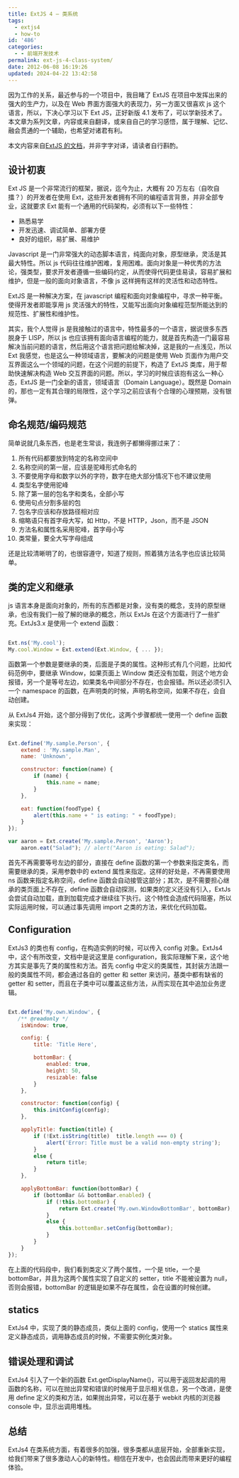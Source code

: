 ```yaml
---
title: ExtJS 4 — 类系统
tags:
  - extjs4
  - how-to
id: '486'
categories:
  - - 前端开发技术
permalink: ext-js-4-class-system/
date: 2012-06-08 16:19:26
updated: 2024-04-22 13:42:58
---
```

因为工作的关系，最近参与的一个项目中，我目睹了 ExtJS 在项目中发挥出来的强大的生产力，以及在 Web 界面方面强大的表现力，另一方面又很喜欢 js 这个语言，所以，下决心学习以下 Ext JS，正好新版 4.1 发布了，可以学新技术了。本文章为系列文章，内容或来自翻译，或来自自己的学习感悟，属于理解、记忆、融会贯通的一个辅助，也希望对诸君有利。

<!-- more -->

本文内容来自[ExtJS 的文档](http://docs.sencha.com/ext-js/4-1/#!/guide/class_system "ext-js-class-system")，并非字字对译，请读者自行斟酌。

## 设计初衷

Ext JS 是一个非常流行的框架，据说，迄今为止，大概有 20 万左右（自吹自擂？）的开发者在使用 Ext，这些开发者拥有不同的编程语言背景，并非全部专业，这就要求 Ext 能有一个通用的代码架构，必须有以下一些特性：

- 熟悉易学
- 开发迅速、调试简单、部署方便
- 良好的组织，易扩展、易维护

Javascript 是一门非常强大的动态脚本语言，纯面向对象，原型继承，灵活是其最大特性。所以 js 代码往往维护困难，复用困难。面向对象是一种优秀的方法论，强类型，要求开发者遵循一些编码约定，从而使得代码更佳易读，容易扩展和维护，但是一般的面向对象语言，不像 js 这样拥有这样的灵活性和动态特性。

ExtJS 是一种解决方案，在 javascript 编程和面向对象编程中，寻求一种平衡。使得开发者即能享用 js 灵活强大的特性，又能写出面向对象编程范型所能达到的规范性、扩展性和维护性。

其实，我个人觉得 js 是我接触过的语言中，特性最多的一个语言，据说很多东西脱身于 LISP，所以 js 也应该拥有面向语言编程的能力，就是首先构造一门最容易解决当前问题的语言，然后用这个语言把问题给解决掉，这是我的一点浅见，所以 Ext 我感觉，也是这么一种领域语言，要解决的问题是使用 Web 页面作为用户交互界面这么一个领域的问题，在这个问题的前提下，构造了 ExtJS 类库，用于帮助快速解决构造 Web 交互界面的问题。所以，学习的时候应该抱有这么一种心态，ExtJS 是一门全新的语言，领域语言（Domain Language）。既然是 Domain 的，那也一定有其合理的局限性，这个学习之前应该有个合理的心理预期，没有银弹。

## 命名规范/编码规范

简单说就几条东西，也是老生常谈，我连例子都懒得挪过来了：

 1.  所有代码都要放到特定的名称空间中
 2.  名称空间的第一层，应该是驼峰形式命名的
 3.  不要使用字母和数字以外的字符，数字在绝大部分情况下也不建议使用
 4.  类型名字使用驼峰
 5.  除了第一层的包名字和类名，全部小写
 6.  使用句点分割多层的包
 7.  包名字应该和存放路径相对应
 8.  缩略语只有首字母大写，如 Http，不是 HTTP，Json，而不是 JSON
 9.  方法名和属性名采用驼峰，首字母小写
 10. 类常量，要全大写字母组成

还是比较清晰明了的，也很容遵守，知道了规则，照着猜方法名字也应该比较简单。

## 类的定义和继承

js 语言本身是面向对象的，所有的东西都是对象，没有类的概念，支持的原型继承，也没有我们一般了解的继承的概念，所以 ExtJs 在这个方面进行了一些扩充。ExtJs3.x 是使用一个 extend 函数：

```javascript

Ext.ns('My.cool');
My.cool.Window = Ext.extend(Ext.Window, { ... });

```

函数第一个参数是要继承的类，后面是子类的属性。这种形式有几个问题，比如代码范例中，要继承 Window，如果页面上 Window 类还没有加载，则这个地方会报错，另一个是等号左边，如果类名中间部分不存在，也会报错。所以还必须引入一个 namespace 的函数，在声明类的时候，声明名称空间，如果不存在，会自动创建。

从 ExtJs4 开始，这个部分得到了优化，这两个步骤都统一使用一个 define 函数来实现：

```javascript

Ext.define('My.sample.Person', {
    extend : 'My.sample.Man',
    name: 'Unknown',

    constructor: function(name) {
        if (name) {
            this.name = name;
        }
    },

    eat: function(foodType) {
        alert(this.name + " is eating: " + foodType);
    }
});

var aaron = Ext.create('My.sample.Person', 'Aaron');
    aaron.eat("Salad"); // alert("Aaron is eating: Salad");

```

首先不再需要等号左边的部分，直接在 define 函数的第一个参数来指定类名，而需要继承的类，采用参数中的 extend 属性来指定。这样的好处是，不再需要使用 ns 函数来指定名称空间，define 函数会自动接管这部分；其次，是不需要担心继承的类页面上不存在，define 函数会自动探测，如果类的定义还没有引入，ExtJs 会尝试自动加载，直到加载完成才继续往下执行。这个特性会造成代码阻塞，所以实际运用时候，可以通过事先调用 import 之类的方法，来优化代码加载。

## Configuration

ExtJs3 的类也有 config，在构造实例的时候，可以传入 config 对象。ExtJs4 中，这个有所改变，文档中是说这里是 configuration，我实际理解下来，这个地方其实是事先了类的属性和方法。首先 config 中定义的类属性，其封装方法跟一般的类属性不同，都会通过各自的 getter 和 setter 来访问，基类中都有缺省的 getter 和 setter，而且在子类中可以覆盖这些方法，从而实现在其中追加业务逻辑。

```javascript

Ext.define('My.own.Window', {
   /** @readonly */
    isWindow: true,

    config: {
        title: 'Title Here',

        bottomBar: {
            enabled: true,
            height: 50,
            resizable: false
        }
    },

    constructor: function(config) {
        this.initConfig(config);
    },

    applyTitle: function(title) {
        if (!Ext.isString(title)  title.length === 0) {
            alert('Error: Title must be a valid non-empty string');
        }
        else {
            return title;
        }
    },

    applyBottomBar: function(bottomBar) {
        if (bottomBar && bottomBar.enabled) {
            if (!this.bottomBar) {
                return Ext.create('My.own.WindowBottomBar', bottomBar);
            }
            else {
                this.bottomBar.setConfig(bottomBar);
            }
        }
    }
});

```

在上面的代码段中，我们看到类定义了两个属性，一个是 title，一个是 bottomBar，并且为这两个属性实现了自定义的 setter，title 不能被设置为 null，否则会报错，bottomBar 的逻辑是如果不存在属性，会在设置的时候创建。

## statics

ExtJs4 中，实现了类的静态成员，类似上面的 config，使用一个 statics 属性来定义静态成员，调用静态成员的时候，不需要实例化类对象。

## 错误处理和调试

ExtJs4 引入了一个新的函数 Ext.getDisplayName()，可以用于返回发起调的用函数的名称，可以在抛出异常和错误的时候用于显示相关信息，另一个改进，是使用 define 定义的类和方法，如果抛出异常，可以在基于 webkit 内核的浏览器 console 中，显示出调用堆栈。

## 总结

ExtJs4 在类系统方面，有着很多的加强，很多类都从底层开始，全部重新实现，给我们带来了很多激动人心的新特性。相信在开发中，也会因此而带来更好的编程体验。
